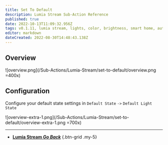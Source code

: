 ```yaml
---
title: Set To Default
description: Lumia Stream Sub-Action Reference
published: true
date: 2022-10-13T11:09:32.956Z
tags: v0.1.11, lumia stream, lights, color, brightness, smart home, automation
editor: markdown
dateCreated: 2022-08-30T14:48:43.138Z
---
```


## Overview
![overview.png](/Sub-Actions/Lumia-Stream/set-to-default/overview.png =400x)

## Configuration
Configure your default state settings in `Default State` `->` `Default Light State`

![overview-extra-1.png](/Sub-Actions/Lumia-Stream/set-to-default/overview-extra-1.png =700x)

---

- [<i class="mdi mdi-chevron-left"></i> **Lumia Stream *Go Back***](/en/Sub-Actions/Lumia-Stream)
{.btn-grid .my-5}